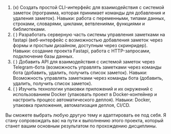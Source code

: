 1. (x) Создать простой CLI-интерфейс для взаимодействия с системой заметок (программа, которая принимает команды для добавления и удаления заметок). Навыки: работа с переменными, типами данных, строками, словарями, циклами, ветвлениями, функциями и библиотеками.
2. ( ) Разработать серверную часть системы управления заметками на fastapi (веб-интерфейс с возможностью добавления заметок через формы и простым дизайном, доступным через скринридер). Навыки: создание проекта Fastapi, работа с HTTP-запросами, подключение базы данных.
3. ( ) Добавить API для взаимодействия с системой заметок через Telegram-бота (возможность управлять заметками через команды бота (добавить, удалить, получить список заметок). Навыки: Возможность управлять заметками через команды бота (добавить, удалить, получить список заметок).
4. ( ) Изучить технологии упаковки приложений и их окружений с использованием Docker (упаковать проект в Docker-контейнер и настроить процесс автоматического деплоя). Навыки: Docker, упаковка приложения, автоматизация деплоя, CI/CD.

Вы сможете выбрать любую другую тему и адаптировать ее под себя. Я стану сопровождать вас на пути к выполнению этого проекта, который станет вашим основным результатом по прохождению дисциплины.